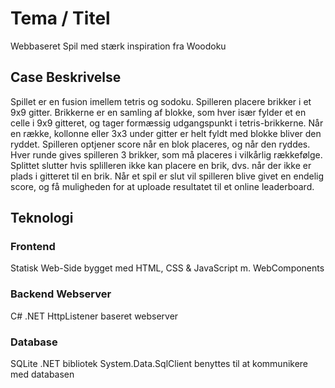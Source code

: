 # Tema / Titel
Webbaseret Spil med stærk inspiration fra Woodoku

## Case Beskrivelse
Spillet er en fusion imellem tetris og sodoku.
Spilleren placere brikker i et 9x9 gitter.
Brikkerne er en samling af blokke, som hver især fylder et en celle i 9x9 gitteret, og tager formæssig udgangspunkt i tetris-brikkerne.
Når en række, kollonne eller 3x3 under gitter er helt fyldt med blokke bliver den ryddet.
Spilleren optjener score når en blok placeres, og når den ryddes.
Hver runde gives spilleren 3 brikker, som må placeres i vilkårlig rækkefølge.
Splittet slutter hvis splilleren ikke kan placere en brik, dvs. når der ikke er plads i gitteret til en brik.
Når et spil er slut vil spilleren blive givet en endelig score, og få muligheden for at uploade resultatet til et online leaderboard.

## Teknologi
### Frontend
Statisk Web-Side bygget med HTML, CSS & JavaScript m. WebComponents

### Backend Webserver
C# .NET HttpListener baseret webserver

### Database
SQLite
.NET bibliotek System.Data.SqlClient benyttes til at kommunikere med databasen




